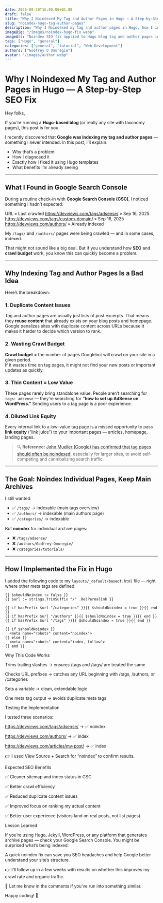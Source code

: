 ```yaml
---
date: 2025-09-20T16:00:00+01:00
draft: false
title: "Why I Noindexed My Tag and Author Pages in Hugo — A Step-by-Step SEO Fix"
slug: "noindex-hugo-tag-author-pages"
description: "Why I Noindexed my tag and author pages in Hugo, how I implemented the fix, and the SEO benefits."
imageBig: "/images/noindex-hugo-fix.webp"
imageAlt: "Noindex SEO fix applied to Hugo blog tag and author pages in Google Search Console"
tags: ["Hugo", "general"]
categories: ["general", "tutorial", "Web Development"]
authors: ["Godfrey O Omoregie"]
avatar: "/images/author.webp"
---
```



# Why I Noindexed My Tag and Author Pages in Hugo — A Step-by-Step SEO Fix

Hey folks,  

If you’re running a **Hugo-based blog** (or really any site with taxonomy pages), this post is for you.  

I recently discovered that **Google was indexing my tag and author pages** — something I never intended. In this post, I’ll explain:  

- Why that’s a problem  
- How I diagnosed it  
- Exactly how I fixed it using Hugo templates  
- What benefits I’m already seeing  

---

## What I Found in Google Search Console  

During a routine check-in with **Google Search Console (GSC)**, I noticed something I hadn’t expected:  


URL » Last crawled
https://devviews.com/tags/adsense/
 » Sep 16, 2025
https://devviews.com/tags/custom-domain/
 » Sep 16, 2025
https://devviews.com/authors/
 » Already indexed



My `/tags/` and `/authors/` pages were being crawled — and in some cases, indexed.  

That might not sound like a big deal. But if you understand how **SEO** and **crawl budget** work, you know this can quickly become a problem.  

---

## Why Indexing Tag and Author Pages Is a Bad Idea  

Here’s the breakdown:  

### 1. Duplicate Content Issues  
Tag and author pages are usually just lists of post excerpts. That means they **reuse content** that already exists on your blog posts and homepage. Google penalizes sites with duplicate content across URLs because it makes it harder to decide which version to rank.  

### 2. Wasting Crawl Budget  
**Crawl budget** = the number of pages Googlebot will crawl on your site in a given period.  
If it wastes time on tag pages, it might not find your new posts or important updates as quickly.  

### 3. Thin Content = Low Value  
These pages rarely bring standalone value. People aren’t searching for `tags: adsense` — they’re searching for **“how to set up AdSense on WordPress.”** Sending users to a tag page is a poor experience.  

### 4. Diluted Link Equity  
Every internal link to a low-value tag page is a missed opportunity to pass **link equity** (“link juice”) to your important pages — articles, homepage, landing pages.  

> 🔍 **Reference:** [John Mueller (Google) has confirmed that tag pages should often be noindexed](https://www.seroundtable.com/google-tag-cloud-pages-thin-content-23793.html), especially for larger sites, to avoid self-competing and cannibalizing search traffic.  

---

## The Goal: Noindex Individual Pages, Keep Main Archives  

I still wanted:  

- ✅ `/tags/` → indexable (main tags overview)  
- ✅ `/authors/` → indexable (main authors page)  
- ✅ `/categories/` → indexable  

But **noindex** for individual archive pages:  

- ❌ `/tags/adsense/`  
- ❌ `/authors/Godfrey-Omoregie/`  
- ❌ `/categories/tutorials/`  

---

## How I Implemented the Fix in Hugo  

I added the following code to my `layouts/_default/baseof.html` file — right where other meta tags are defined:  

```go-html-template
{{ $shouldNoindex := false }}
{{ $url := strings.TrimSuffix "/" .RelPermalink }}

{{ if hasPrefix $url "/categories" }}{{ $shouldNoindex = true }}{{ end }}
{{ if hasPrefix $url "/authors" }}{{ $shouldNoindex = true }}{{ end }}
{{ if hasPrefix $url "/tags" }}{{ $shouldNoindex = true }}{{ end }}

{{ if $shouldNoindex }}
  <meta name="robots" content="noindex">
{{ else }}
  <meta name="robots" content="index, follow">
{{ end }}
```

Why This Code Works

Trims trailing slashes → ensures /tags and /tags/ are treated the same

Checks URL prefixes → catches any URL beginning with /tags, /authors, or /categories

Sets a variable → clean, extendable logic

One meta tag output → avoids duplicate meta tags

Testing the Implementation

I tested three scenarios:

https://devviews.com/tags/adsense/ → ✅ noindex

https://devviews.com/authors/ → ✅ index

https://devviews.com/articles/my-post/ → ✅ index

👉 I used View Source + Search for “noindex” to confirm results.

Expected SEO Benefits

✅ Cleaner sitemap and index status in GSC

✅ Better crawl efficiency

✅ Reduced duplicate content issues

✅ Improved focus on ranking my actual content

✅ Better user experience (visitors land on real posts, not list pages)

Lesson Learned

If you’re using Hugo, Jekyll, WordPress, or any platform that generates archive pages — check your Google Search Console. You might be surprised what’s being indexed.

A quick noindex fix can save you SEO headaches and help Google better understand your site’s structure.

👉 I’ll follow up in a few weeks with results on whether this improves my crawl rate and organic traffic.

💬 Let me know in the comments if you’ve run into something similar.

Happy coding! 🚀